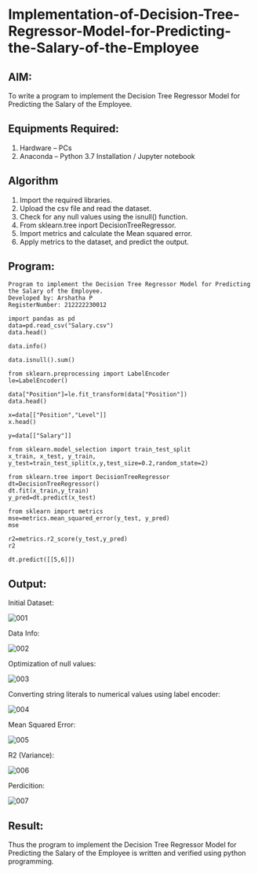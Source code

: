 # Implementation-of-Decision-Tree-Regressor-Model-for-Predicting-the-Salary-of-the-Employee

## AIM:
To write a program to implement the Decision Tree Regressor Model for Predicting the Salary of the Employee.

## Equipments Required:
1. Hardware – PCs
2. Anaconda – Python 3.7 Installation / Jupyter notebook

## Algorithm
1. Import the required libraries.
2. Upload the csv file and read the dataset.
3. Check for any null values using the isnull() function.
4. From sklearn.tree inport DecisionTreeRegressor.
5. Import metrics and calculate the Mean squared error.
6. Apply metrics to the dataset, and predict the output.

## Program:
```
Program to implement the Decision Tree Regressor Model for Predicting the Salary of the Employee.
Developed by: Arshatha P 
RegisterNumber: 212222230012
```
```
import pandas as pd
data=pd.read_csv("Salary.csv")
data.head()

data.info()

data.isnull().sum()

from sklearn.preprocessing import LabelEncoder
le=LabelEncoder()

data["Position"]=le.fit_transform(data["Position"])
data.head()

x=data[["Position","Level"]]
x.head()

y=data[["Salary"]]

from sklearn.model_selection import train_test_split
x_train, x_test, y_train, y_test=train_test_split(x,y,test_size=0.2,random_state=2)

from sklearn.tree import DecisionTreeRegressor
dt=DecisionTreeRegressor()
dt.fit(x_train,y_train)
y_pred=dt.predict(x_test)

from sklearn import metrics
mse=metrics.mean_squared_error(y_test, y_pred)
mse

r2=metrics.r2_score(y_test,y_pred)
r2

dt.predict([[5,6]])
```

## Output:
Initial Dataset:

![001](https://github.com/arshatha-palanivel/Implementation-of-Decision-Tree-Regressor-Model-for-Predicting-the-Salary-of-the-Employee/assets/118682484/8223a3a9-9b4e-4d9a-a746-3ea2f4b266fd)


Data Info:

![002](https://github.com/arshatha-palanivel/Implementation-of-Decision-Tree-Regressor-Model-for-Predicting-the-Salary-of-the-Employee/assets/118682484/1b58353a-4dc8-401c-87b2-9d9be46e9de6)


Optimization of null values:

![003](https://github.com/arshatha-palanivel/Implementation-of-Decision-Tree-Regressor-Model-for-Predicting-the-Salary-of-the-Employee/assets/118682484/cc706ab0-efb8-49b7-b297-f1847faaf3cb)


Converting string literals to numerical values using label encoder:

![004](https://github.com/arshatha-palanivel/Implementation-of-Decision-Tree-Regressor-Model-for-Predicting-the-Salary-of-the-Employee/assets/118682484/1eb2aca3-221b-41bf-a186-7e1b0a08e38e)


Mean Squared Error:

![005](https://github.com/arshatha-palanivel/Implementation-of-Decision-Tree-Regressor-Model-for-Predicting-the-Salary-of-the-Employee/assets/118682484/0043e930-045b-4786-bd87-ccf92c1f8b2a)


R2 (Variance):

![006](https://github.com/arshatha-palanivel/Implementation-of-Decision-Tree-Regressor-Model-for-Predicting-the-Salary-of-the-Employee/assets/118682484/3613efcd-59a3-49b5-ac2f-9c8a5a43de39)


Perdicition:

![007](https://github.com/arshatha-palanivel/Implementation-of-Decision-Tree-Regressor-Model-for-Predicting-the-Salary-of-the-Employee/assets/118682484/0556f394-64c1-4fb3-8a76-e9f180144e28)


## Result:
Thus the program to implement the Decision Tree Regressor Model for Predicting the Salary of the Employee is written and verified using python programming.

